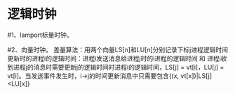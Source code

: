逻辑时钟
============
#1、lamport标量时钟。

#2、向量时钟。
	差量算法：用两个向量LS[n]和LU[n]分别记录下标j进程逻辑时间更新时的进程i的逻辑时间：进程i发送消息给进程j时的i进程的逻辑时间 和 进程i收到进程j的消息时需要更新j的逻辑时间时进程i的逻辑时间，LS[j] = vt[i]，LU[j] = vt[i]。当发送事件发生时，i->j的时间更新消息中只需要包含{(x, vt[x])|LS[j]<LU[x]}

